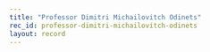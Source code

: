 ```yaml
---
title: "Professor Dimitri Michailovitch Odinets"
rec_id: professor-dimitri-michailovitch-odinets
layout: record
---
```

